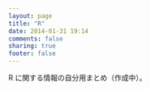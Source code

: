 ```yaml
---
layout: page
title: "R"
date: 2014-01-31 19:14
comments: false
sharing: true
footer: false
---
```

R に関する情報の自分用まとめ（作成中）。